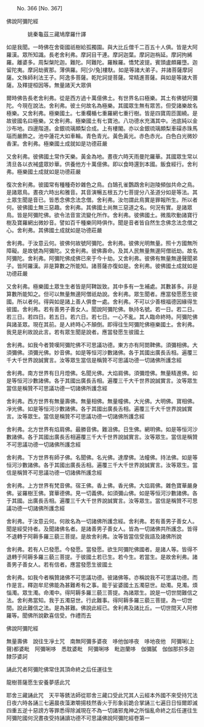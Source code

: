 ﻿　　No. 366 [No. 367]

佛說阿彌陀經

　　　　姚秦龜茲三藏鳩摩羅什譯


如是我聞。一時佛在舍衛國祇樹給孤獨園。與大比丘僧千二百五十人俱。皆是大阿羅漢。眾所知識。長老舍利弗。摩訶目干連。摩訶迦葉。摩訶迦栴延。摩訶拘絺羅。離婆多。周梨槃陀迦。難陀。阿難陀。羅睺羅。憍梵波提。賓頭盧頗羅墮。迦留陀夷。摩訶劫賓那。薄俱羅。阿[少/兔]樓馱。如是等諸大弟子。并諸菩薩摩訶薩。文殊師利法王子。阿逸多菩薩。乾陀訶提菩薩。常精進菩薩。與如是等諸大菩薩。及釋提桓因等。無量諸天大眾俱

爾時佛告長老舍利弗。從是西方過十萬億佛土。有世界名曰極樂。其土有佛號阿彌陀。今現在說法。舍利弗。彼土何故名為極樂。其國眾生無有眾苦。但受諸樂故名極樂。又舍利弗。極樂國土。七重欄楯七重羅網七重行樹。皆是四寶周匝圍繞。是故彼國名曰極樂。又舍利弗。極樂國土有七寶池。八功德水充滿其中。池底純以金沙布地。四邊階道。金銀琉璃頗梨合成。上有樓閣。亦以金銀琉璃頗梨車磲赤珠馬瑙而嚴飾之。池中蓮花大如車輪。青色青光。黃色黃光。赤色赤光。白色白光微妙香潔。舍利弗。極樂國土成就如是功德莊嚴

又舍利弗。彼佛國土常作天樂。黃金為地。晝夜六時天雨曼陀羅華。其國眾生常以清旦各以衣裓盛眾妙華。供養他方十萬億佛。即以食時還到本國。飯食經行。舍利弗。極樂國土成就如是功德莊嚴

復次舍利弗。彼國常有種種奇妙雜色之鳥。白鵠孔雀鸚鵡舍利迦陵頻伽共命之鳥。是諸眾鳥。晝夜六時出和雅音。其音演暢五根五力七菩提分八圣道分如是等法。其土眾生聞是音已。皆悉念佛念法念僧。舍利弗。汝勿謂此鳥實是罪報所生。所以者何。彼佛國土無三惡趣。舍利弗。其佛國土尚無三惡道之名。何況有實。是諸眾鳥。皆是阿彌陀佛。欲令法音宣流變化所作。舍利弗。彼佛國土。微風吹動諸寶行樹及寶羅網出微妙音。譬如百千種樂同時俱作。聞是音者皆自然生念佛念法念僧之心。舍利弗。其佛國土成就如是功德莊嚴

舍利弗。于汝意云何。彼佛何故號阿彌陀。舍利弗。彼佛光明無量。照十方國無所障礙。是故號為阿彌陀。又舍利弗。彼佛壽命。及其人民無量無邊阿僧祇劫。故名阿彌陀。舍利弗。阿彌陀佛成佛已來于今十劫。又舍利弗。彼佛有無量無邊聲聞弟子。皆阿羅漢。非是算數之所能知。諸菩薩亦復如是。舍利弗。彼佛國土成就如是功德莊嚴

又舍利弗。極樂國土眾生生者皆是阿鞞跋致。其中多有一生補處。其數甚多。非是算數所能知之。但可以無量無邊阿僧祇劫說。舍利弗。眾生聞者。應當發愿愿生彼國。所以者何。得與如是諸上善人俱會一處。舍利弗。不可以少善根福德因緣得生彼國。舍利弗。若有善男子善女人。聞說阿彌陀佛。執持名號。若一日。若二日。若三日。若四日。若五日。若六日。若七日。一心不亂。其人臨命終時。阿彌陀佛與諸圣眾。現在其前。是人終時心不顛倒。即得往生阿彌陀佛極樂國土。舍利弗。我見是利故說此言。若有眾生聞是說者。應當發愿生彼國土

舍利弗。如我今者贊嘆阿彌陀佛不可思議功德。東方亦有阿閦鞞佛。須彌相佛。大須彌佛。須彌光佛。妙音佛。如是等恒河沙數諸佛。各于其國出廣長舌相。遍覆三千大千世界說誠實言。汝等眾生當信是稱贊不可思議功德一切諸佛所護念經

舍利弗。南方世界有日月燈佛。名聞光佛。大焰肩佛。須彌燈佛。無量精進佛。如是等恒河沙數諸佛。各于其國出廣長舌相。遍覆三千大千世界說誠實言。汝等眾生當信是稱贊不可思議功德一切諸佛所護念經

舍利弗。西方世界有無量壽佛。無量相佛。無量幢佛。大光佛。大明佛。寶相佛。凈光佛。如是等恒河沙數諸佛。各于其國出廣長舌相。遍覆三千大千世界說誠實言。汝等眾生。當信是稱贊不可思議功德一切諸佛所護念經

舍利弗。北方世界有焰肩佛。最勝音佛。難沮佛。日生佛。網明佛。如是等恒河沙數諸佛。各于其國出廣長舌相遍覆三千大千世界說誠實言。汝等眾生。當信是稱贊不可思議功德一切諸佛所護念經

舍利弗。下方世界有師子佛。名聞佛。名光佛。達摩佛。法幢佛。持法佛。如是等恒河沙數諸佛。各于其國出廣長舌相。遍覆三千大千世界說誠實言。汝等眾生。當信是稱贊不可思議功德一切諸佛所護念經

舍利弗。上方世界有梵音佛。宿王佛。香上佛。香光佛。大焰肩佛。雜色寶華嚴身佛。娑羅樹王佛。寶華德佛。見一切義佛。如須彌山佛。如是等恒河沙數諸佛。各于其國。出廣長舌相。遍覆三千大千世界說誠實言。汝等眾生。當信是稱贊不可思議功德一切諸佛所護念經

舍利弗。于汝意云何。何故名為一切諸佛所護念經。舍利弗。若有善男子善女人。聞是經受持者。及聞諸佛名者。是諸善男子善女人。皆為一切諸佛共所護念。皆得不退轉于阿耨多羅三藐三菩提。是故舍利弗。汝等皆當信受我語及諸佛所說

舍利弗。若有人已發愿。今發愿。當發愿。欲生阿彌陀佛國者。是諸人等。皆得不退轉于阿耨多羅三藐三菩提。于彼國土若已生。若今生。若當生。是故舍利弗。諸善男子善女人。若有信者。應當發愿生彼國土

舍利弗。如我今者稱贊諸佛不可思議功德。彼諸佛等。亦稱說我不可思議功德。而作是言。釋迦牟尼佛能為甚難希有之事。能于娑婆國土五濁惡世。劫濁。見濁。煩惱濁。眾生濁。命濁中。得阿耨多羅三藐三菩提。為諸眾生。說是一切世間難信之法。舍利弗當知。我于五濁惡世。行此難事。得阿耨多羅三藐三菩提。為一切世間。說此難信之法。是為甚難。佛說此經已。舍利弗及諸比丘。一切世間天人阿修羅等。聞佛所說歡喜信受。作禮而去

佛說阿彌陀經

無量壽佛　說往生凈土咒　南無阿彌多婆夜　哆他伽哆夜　哆地夜他　阿彌唎(上聲)都婆毗　阿彌唎哆　悉耽婆毗　阿彌唎哆　毗迦蘭哆　伽彌膩　伽伽那抧多迦隸莎婆訶

誦此咒者阿彌陀佛常住其頂命終之后任運往生

龍樹菩薩愿生安養夢感此咒

耶舍三藏誦此咒　天平等銹法師從耶舍三藏口受此咒其人云經本外國不來受持咒法日夜六時各誦三七遍晨夜藻漱嚼揚枝然香火于形象前跪合掌誦三七遍日日恒爾即滅四重五逆十惡謗方等罪悉得除滅現在不為一切諸邪鬼神之所惱亂命終之后任運往生阿彌陀國何況晝夜受持誦讀功德不可思議佛說阿彌陀經卷第一
